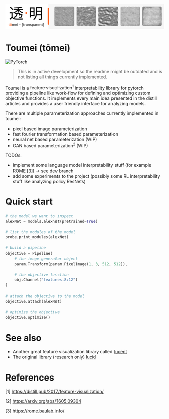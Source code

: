 ![Header](assets/header.png)

# Toumei (tōmei)

![PyTorch](https://img.shields.io/badge/pytorch-1.10.0%2B-success)

> This is in active development so the readme might be outdated and is not listing all things currently implemented.

Toumei is a ~~feature visualization<sup>1</sup>~~ interpretability library for pytorch providing a pipeline like work-flow for defining and optimizing custom objective functions. It implements every main idea presented in the distill articles and provides a user friendly interface for analyzing models.

There are multiple parameterization approaches currently implemented in toumei:
- pixel based image parameterization
- fast fourier transformation based parameterization
- neural net based parameterization (WIP)
- GAN based parameterization<sup>2</sup> (WIP)

TODOs:
- implement some language model interpretability stuff (for example ROME [3]) -> see dev branch
- add some experiments to the project (possibly some RL interpretability stuff like analyzing policy ResNets)

# Quick start
```python
# the model we want to inspect
alexNet = models.alexnet(pretrained=True)

# list the modules of the model
probe.print_modules(alexNet)

# build a pipeline
objective = Pipeline(
    # the image generator object
    param.Transform(param.PixelImage(1, 3, 512, 512)),

    # the objective function
    obj.Channel("features.8:12")
)

# attach the objective to the model
objective.attach(alexNet)

# optimize the objective
objective.optimize()

```

# See also
- Another great feature visualization library called <a href="https://github.com/greentfrapp/lucent">lucent</a>
- The original library (research only) <a href="https://github.com/tensorflow/lucid">lucid</a>

# References
[1] https://distill.pub/2017/feature-visualization/

[2] https://arxiv.org/abs/1605.09304

[3] https://rome.baulab.info/

